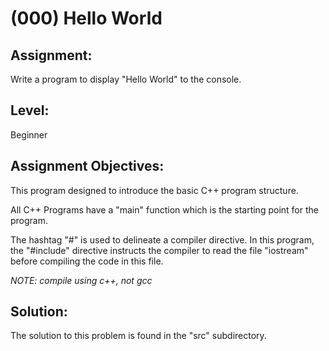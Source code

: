 # (000) Hello World

## Assignment:

Write a program to display "Hello World" to the console.

## Level:

Beginner

## Assignment Objectives:

This program designed to introduce the basic C++ program structure.

All C++ Programs have a "main" function which is the starting point for the program. 

The hashtag "#" is used to delineate a compiler directive. In this program, the "#include" directive instructs the compiler to read the file "iostream" before compiling the code in this file.

*_NOTE:_ compile using c++, not gcc*




## Solution:

The solution to this problem is found in the "src" subdirectory. 